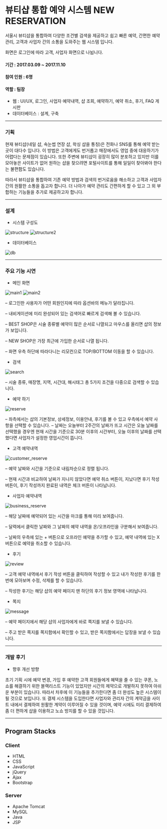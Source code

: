 # 뷰티샵 통합 예약 시스템 NEW RESERVATION

서울시 뷰티샵을 통합하여 다양한 조건별 검색을 제공하고 쉽고 빠른 예약, 간편한 예약 관리, 고객과 사업자 간의 소통을 도와주는 웹 시스템 입니다.

화면은 로그인에 따라 고객, 사업자 화면으로 나뉩니다.

#### 기간 : 2017.03.09 ~ 2017.11.10
#### 참여 인원 : 6명
#### 역할 : 팀장
* 웹 : UI/UX, 로그인, 사업자 예약내역, 샵 조회, 예약하기, 예약 취소, 후기, FAQ 게시판
* 데이터베이스 : 설계, 구축

---

### 기획

현재 뷰티샵(네일 샵, 속눈썹 연장 샵, 왁싱 샵을 통칭)은 전화나 SNS를 통해 예약 받는 곳이 대다수 입니다. 이 방법은 고객에게도 번거롭고 매장에서도 영업 중에 대응하기가 어렵다는 문제점이 있습니다. 또한 주변에 뷰티샵이 굉장히 많이 분포하고 있지만 이를 모아놓은 사이트가 없어 원하는 샵을 찾으려면 포털사이트를 통해 일일이 찾아봐야 한다는 불편함도 있습니다.

따라서 뷰티샵을 통합하여 기존 예약 방법과 검색의 번거로움을 해소하고 고객과 사업자 간의 원활한 소통을 돕고자 합니다. 더 나아가 예약 관리도 간편하게 할 수 있고 그 외 부합하는 기능들을 추가로 제공하고자 합니다.

---

### 설계

* 시스템 구성도

![structure](https://user-images.githubusercontent.com/62014520/102007277-f7e8f800-3d6a-11eb-9fc4-7f5863e840fc.png)
![structure2](https://user-images.githubusercontent.com/62014520/102007278-f8818e80-3d6a-11eb-9784-e01e6f059839.png)

* 데이터베이스

![db](https://user-images.githubusercontent.com/62014520/102007203-44800380-3d6a-11eb-91f5-9a56e7cc078f.png)


---

### 주요 기능 시연

* 메인 화면

![main1](https://user-images.githubusercontent.com/62014520/102007461-a2154f80-3d6c-11eb-9baa-ab5f52df6afe.png)
![main2](https://user-images.githubusercontent.com/62014520/102007462-a5a8d680-3d6c-11eb-89f3-471e11fb16b1.png)

– 로그인한 사용자가 어떤 회원인지에 따라 옵션바의 메뉴가 달라집니다.

– 내비게이션에 미리 완성되어 있는 검색어로 빠르게 검색해 볼 수 있습니다.

– BEST SHOP은 시술 종류별 예약이 많은 순서로 나열되고 마우스를 올리면 샵의 정보가 보입니다.

– NEW SHOP은 가장 최근에 가입한 순서로 나열 됩니다.

– 화면 우측 하단에 따라다니는 리모컨으로 TOP/BOTTOM 이동을 할 수 있습니다.

* 검색

![search](https://user-images.githubusercontent.com/62014520/102007463-a80b3080-3d6c-11eb-86d0-1fd969eb8dfd.png)

– 시술 종류, 매장명, 지역, 시간대, 해시태그 총 5가지 조건을 다중으로 검색할 수 있습니다.

* 예약 하기

![reserve](https://user-images.githubusercontent.com/62014520/102007465-a93c5d80-3d6c-11eb-8ee9-16960e993864.png)

– 좌측에서는 샵의 기본정보, 상세정보, 이용안내, 후기를 볼 수 있고 우측에서 예약 사항을 선택할 수 있습니다.
– 날짜는 오늘부터 2주간의 날짜가 뜨고 시간은 오늘 날짜를 선택했을 경우엔 현재 시간을 기준으로 30분 이후의 시간부터, 오늘 이후의 날짜를 선택했다면 사업자가 설정한 영업시간이 뜹니다.

* 고객 예약내역

![customer_reserve](https://user-images.githubusercontent.com/62014520/102007466-aa6d8a80-3d6c-11eb-83ee-6b8840aefda7.png)

– 예약 날짜와 시간을 기준으로 내림차순으로 정렬 됩니다.

– 현재 시간과 비교하여 날짜가 지나지 않았다면 예약 취소 버튼이, 지났다면 후기 작성 버튼이, 후기 작성까지 완료된 내역은 체크 버튼이 나타납니다.

* 사업자 예약내역

![business_reserve](https://user-images.githubusercontent.com/62014520/102007467-ab062100-3d6c-11eb-8038-d0bd1a4fd465.png)

– 해당 날짜에 예약되어 있는 시간을 마크를 통해 미리 보여줍니다.

– 달력에서 클릭한 날짜와 그 날짜의 예약 내역을 온/오프라인을 구분해서 보여줍니다.

– 날짜의 우측에 있는 + 버튼으로 오프라인 예약을 추가할 수 있고, 예약 내역에 있는 X 버튼으로 예약을 취소할 수 있습니다.

* 후기

![review](https://user-images.githubusercontent.com/62014520/102007468-ab9eb780-3d6c-11eb-921d-fc9f9ef62501.png)

– 고객 예약 내역에서 후기 작성 버튼을 클릭하여 작성할 수 있고 내가 작성한 후기를 한 번에 모아보며 수정, 삭제를 할 수 있습니다.

– 작성한 후기는 해당 샵의 예약 페이지 맨 하단의 후기 정보 영역에 나타납니다.

* 쪽지

![message](https://user-images.githubusercontent.com/62014520/102007469-accfe480-3d6c-11eb-9964-4d6f094d0ff9.png)

– 예약 페이지에서 해당 샵의 사업자에게 바로 쪽지를 보낼 수 있습니다.

– 주고 받은 쪽지를 쪽지함에서 확인할 수 있고, 받은 쪽지함에서는 답장을 보낼 수 있습니다.

---

### 개발 후기

* 향후 개선 방향

초기 기획 시에 예약 변경, 가입 후 예약한 고객 회원들에게 혜택을 줄 수 있는 쿠폰, 노쇼를 해결하기 위한 블랙리스트 기능이 있었지만 시간의 제약으로 개발하지 못하여 아쉬운 부분이 있습니다. 따라서 차후에 이 기능들을 추가한다면 좀 더 완성도 높은 시스템이 될 것으로 보입니다. 또 결제 시스템을 도입한다면 사업자와 관리자 간의 계약금을 사이트 내에서 결제하여 원활한 계약이 이루어질 수 있을 것이며, 예약 시에도 미리 결제하여 좀 더 편하게 샵을 이용하고 노쇼 방지를 할 수 있을 것입니다.

---

## Program Stacks
### Client
* HTML
* CSS
* JavaScript
* jQuery
* Ajax
* Bootstrap

### Server
* Apache Tomcat
* MySQL
* Java
* JSP
